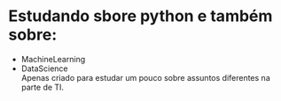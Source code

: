 # Estudando sbore python e também sobre:
- MachineLearning
- DataScience <br>
Apenas criado para estudar um pouco sobre assuntos diferentes na parte de TI.
